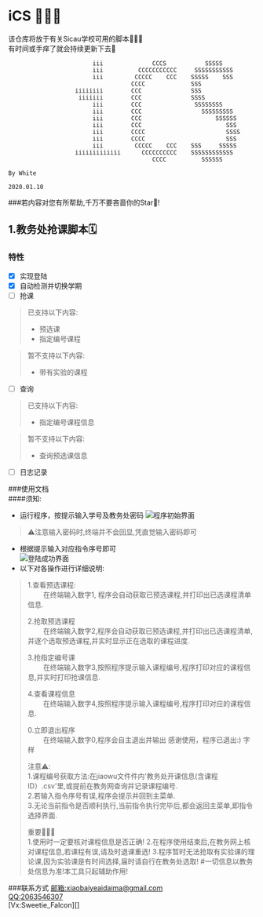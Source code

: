 # iCS 🎉🎉🎉
该仓库将放于有关Sicau学校可用的脚本🙋🏻‍♂️  
有时间或手痒了就会持续更新下去🥳
```
                        iii              CCCS           SSSSS                           
                        iii          CCCCCCCCCCC     SSSSSSSSSSS                        
                        iii         CCCCC    CCC    SSSSS    SSS                        
                                   CCCC             SSS                                 
                   iiiiiiii        CCC              SSS                                 
                    iiiiiii        CCC              SSSS                                
                        iii        CCC               SSSSSSSS                           
                        iii        CCC                 SSSSSSSSS                        
                        iii        CCC                     SSSSSS                       
                        iii        CCC                        SSS                       
                        iii        CCCC                       SSSS                      
                        iii        CCCC                       SSS                       
                        iii         CCCCC    CCC    SSS     SSSSS                       
                   iiiiiiiiiiiii      CCCCCCCCCC    SSSSSSSSSSSS                        
                                         CCCC          SSSSSS                           
                                                                               By White
                                                                              2020.01.10
```
###若内容对您有所帮助,千万不要吝啬你的Star🌟!

## 1.教务处抢课脚本🗓

### 特性  

- [x] 实现登陆
- [x] 自动检测并切换学期  
- [ ] 抢课
> 已支持以下内容:
>+ 预选课 
>+ 指定编号课程

> 暂不支持以下内容:
>+ 带有实验的课程
- [ ] 查询
> 已支持以下内容:
>+ 指定编号课程信息  

> 暂不支持以下内容:
>- 查询预选课信息  

- [ ] 日志记录  

###使用文档  
####须知:  
* 运行程序，按提示输入学号及教务处密码
![程序初始界面](https://i.loli.net/2021/01/10/jBZ4tFa57x6OPNh.png "程序初始界面")
> ⚠️注意输入密码时,终端并不会回显,凭直觉输入密码即可  
* 根据提示输入对应指令序号即可  
![登陆成功界面](https://i.loli.net/2021/01/10/JRWnf1DGuwQ2iIH.png "登陆成功界面")  
* 以下对各操作进行详细说明:   
>1.查看预选课程:  
>&nbsp;&nbsp;&nbsp;&nbsp;&nbsp;&nbsp;&nbsp;&nbsp;在终端输入数字1,
>程序会自动获取已预选课程,并打印出已选课程清单信息.    
>
>2.抢取预选课程  
>&nbsp;&nbsp;&nbsp;&nbsp;&nbsp;&nbsp;&nbsp;&nbsp;在终端输入数字2,程序会自动获取已预选课程,并打印出已选课程清单,并逐个选取预选课程,并实时显示正在选取的课程进度. 
>   
>3.抢指定编号课  
>&nbsp;&nbsp;&nbsp;&nbsp;&nbsp;&nbsp;&nbsp;&nbsp;在终端输入数字3,按照程序提示输入课程编号,程序打印对应的课程信息,并实时打印抢课信息.
> 
>4.查看课程信息  
>&nbsp;&nbsp;&nbsp;&nbsp;&nbsp;&nbsp;&nbsp;&nbsp;在终端输入数字4,按照程序提示输入课程编号,程序打印对应的课程信息.  
>
>0.立即退出程序  
>&nbsp;&nbsp;&nbsp;&nbsp;&nbsp;&nbsp;&nbsp;&nbsp;在终端输入数字0,程序会自主退出并输出 感谢使用，程序已退出:) 字样
>
>注意⚠️:  
>1.课程编号获取方法:在jiaowu文件件内'教务处开课信息(含课程ID）.csv'里,或提前在教务网查询并记录课程编号.  
>2.若输入指令序号有误,程序会提示并回到主菜单.  
>3.无论当前指令是否顺利执行,当前指令执行完毕后,都会返回主菜单,即指令选择界面.
>
>重要🙋🏻‍♂️  
>1.使用时一定要核对课程信息是否正确!
>2.在程序使用结束后,在教务网上核对课程信息,若课程有误,请及时退课重选!
>3.程序暂时无法抢取有实验课的理论课,因为实验课是有时间选择,届时请自行在教务处选取!
#一切信息以教务处信息为准!本工具只起辅助作用!




###联系方式
[邮箱:xiaobaiyeaidaima@gmail.com](mailto:xiaobaiyeaidaima@gmail.com)  
[QQ:2063546307](http://wpa.qq.com/msgrd?v=3&uin=2063546307&site=qq&menu=yes)  
[Vx:Sweetie_Falcon][]